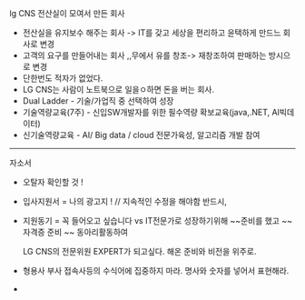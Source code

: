 lg CNS 전산실이 모여서 만든 회사

- 전산실을 유지보수 해주는 회사 -> IT를 갖고 세상을 편리하고 윤택하게 만드느 회사로 변경
- 고객의 요구를 만들어내는 회사 ,,무에서 유를 창조->  재창조하여 판매하는 방시으로 변경
- 단한번도 적자가 없었다.
- LG CNS는 사람이 노트북으로 일을ㅇ하면 돈을 버는 회사.
- Dual Ladder - 기술/가업직 중 선택하여 성장
- 기술역량교육(7주) - 신입SW개발자를 위한 필수역량 확보교육(java,.NET, AI빅데이터)
- 신기술역량교육 - AI/ Big data / cloud  전문가육성, 알고리즘 개발 참여

---

자소서

- 오탈자 확인할 것 !

- 입사지원서 = 나의 광고지 ! // 지속적인 수정을 해야함 반드시,

- 지원동기 = 꼭 들어오고 싶습니다 vs IT전문가로 성장하기위해 ~~준비를 했고 ~~ 자격증 준비 ~~ 동아리활동하여

  LG CNS의 전문위원 EXPERT가 되고싶다. 해온 준비와 비전을 위주로.

- 형용사 부사 접속사등의 수식어에 집중하지 마라. 명사와 숫자를 넣어서 표현해라.

- 

